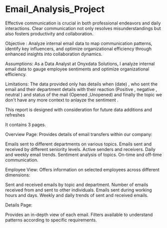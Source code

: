# Email_Analysis_Project

Effective communication is crucial in both professional endeavors and daily interactions. Clear communication not only resolves misunderstandings but also fosters productivity and collaboration.

Objective : 
Analyze internal email data to map communication patterns, identify key influencers, and optimize organizational efficiency through enhanced insights into collaboration dynamics.

Assumptions:
As a Data Analyst at Onyxdata Solutions, I analyze internal email data to gauge employee sentiments and optimize organizational efficiency.

Limitations:
The data provided only has details when (date) , who sent the email and their department details with their reaction (Positive , negative , neutral ) and status of the mail (Opened ,Unopened) and finally the topic we don't have any more context to anlayze the sentiment . 



This report is designed with consideration for future data additions and refreshes

It contains 3 pages.

Overview Page:
Provides details of email transfers within our company:

Emails sent to different departments on various topics.
Emails sent and received by different seniority levels.
Active senders and receivers.
Daily and weekly email trends.
Sentiment analysis of topics.
On-time and off-time communication.

Employee View:
Offers information on selected employees across different dimensions:

Sent and received emails by topic and department.
Number of emails received from and sent to other individuals.
Emails sent during working hours and days.
Weekly and daily trends of sent and received emails.

Details Page:

Provides an in-depth view of each email.
Filters available to understand patterns according to specific requirements.


